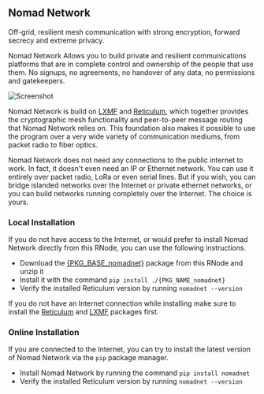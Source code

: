 [title]: <> (Nomad Network)
## Nomad Network
Off-grid, resilient mesh communication with strong encryption, forward secrecy and extreme privacy.

Nomad Network Allows you to build private and resilient communications platforms that are in complete control and ownership of the people that use them. No signups, no agreements, no handover of any data, no permissions and gatekeepers.

![Screenshot]({ASSET_PATH}gfx/nn.webp)

Nomad Network is build on [LXMF](lxmf.html) and [Reticulum]({ASSET_PATH}r/), which together provides the cryptographic mesh functionality and peer-to-peer message routing that Nomad Network relies on. This foundation also makes it possible to use the program over a very wide variety of communication mediums, from packet radio to fiber optics.

Nomad Network does not need any connections to the public internet to work. In fact, it doesn't even need an IP or Ethernet network. You can use it entirely over packet radio, LoRa or even serial lines. But if you wish, you can bridge islanded networks over the Internet or private ethernet networks, or you can build networks running completely over the Internet. The choice is yours.

### Local Installation

If you do not have access to the Internet, or would prefer to install Nomad Network directly from this RNode, you can use the following instructions.

- Download the [{PKG_BASE_nomadnet}]({ASSET_PATH}{PKG_nomadnet}) package from this RNode and unzip it
- Install it with the command `pip install ./{PKG_NAME_nomadnet}`
- Verify the installed Reticulum version by running `nomadnet --version`

If you do not have an Internet connection while installing make sure to install the [Reticulum](./s_rns.html) and [LXMF](./s_lxmf.html) packages first.

### Online Installation

If you are connected to the Internet, you can try to install the latest version of Nomad Network via the `pip` package manager.

- Install Nomad Network by running the command `pip install nomadnet`
- Verify the installed Reticulum version by running `nomadnet --version`